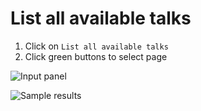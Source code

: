 # List all available talks

1. Click on `List all available talks`
2. Click green buttons to select page

![Input panel](https://gyazo.com/c94db939d393ac2c66c3a3ffc003c5fa.png)

![Sample results](https://gyazo.com/5f66db7dd4583150b419d478ae6d5105.png)

